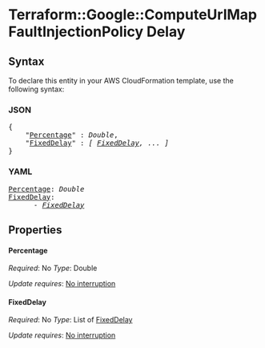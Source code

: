 # Terraform::Google::ComputeUrlMap FaultInjectionPolicy Delay

## Syntax

To declare this entity in your AWS CloudFormation template, use the following syntax:

### JSON

<pre>
{
    "<a href="#percentage" title="Percentage">Percentage</a>" : <i>Double</i>,
    "<a href="#fixeddelay" title="FixedDelay">FixedDelay</a>" : <i>[ <a href="faultinjectionpolicy-delay-fixeddelay.md">FixedDelay</a>, ... ]</i>
}
</pre>

### YAML

<pre>
<a href="#percentage" title="Percentage">Percentage</a>: <i>Double</i>
<a href="#fixeddelay" title="FixedDelay">FixedDelay</a>: <i>
      - <a href="faultinjectionpolicy-delay-fixeddelay.md">FixedDelay</a></i>
</pre>

## Properties

#### Percentage

_Required_: No
_Type_: Double

_Update requires_: [No interruption](https://docs.aws.amazon.com/AWSCloudFormation/latest/UserGuide/using-cfn-updating-stacks-update-behaviors.html#update-no-interrupt)

#### FixedDelay

_Required_: No
_Type_: List of <a href="faultinjectionpolicy-delay-fixeddelay.md">FixedDelay</a>

_Update requires_: [No interruption](https://docs.aws.amazon.com/AWSCloudFormation/latest/UserGuide/using-cfn-updating-stacks-update-behaviors.html#update-no-interrupt)

